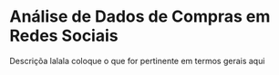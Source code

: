 # Análise de Dados de Compras em Redes Sociais

Descriçõa lalala coloque o que for pertinente em termos gerais aqui
